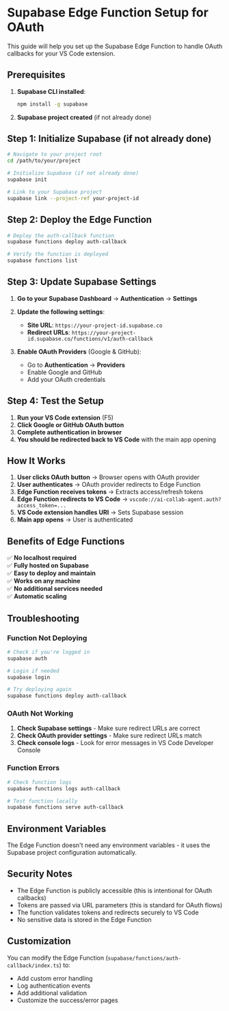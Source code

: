 # Supabase Edge Function Setup for OAuth

This guide will help you set up the Supabase Edge Function to handle OAuth callbacks for your VS Code extension.

## Prerequisites

1. **Supabase CLI installed**:

   ```bash
   npm install -g supabase
   ```

2. **Supabase project created** (if not already done)

## Step 1: Initialize Supabase (if not already done)

```bash
# Navigate to your project root
cd /path/to/your/project

# Initialize Supabase (if not already done)
supabase init

# Link to your Supabase project
supabase link --project-ref your-project-id
```

## Step 2: Deploy the Edge Function

```bash
# Deploy the auth-callback function
supabase functions deploy auth-callback

# Verify the function is deployed
supabase functions list
```

## Step 3: Update Supabase Settings

1. **Go to your Supabase Dashboard** → **Authentication** → **Settings**

2. **Update the following settings**:

   - **Site URL**: `https://your-project-id.supabase.co`
   - **Redirect URLs**: `https://your-project-id.supabase.co/functions/v1/auth-callback`

3. **Enable OAuth Providers** (Google & GitHub):
   - Go to **Authentication** → **Providers**
   - Enable Google and GitHub
   - Add your OAuth credentials

## Step 4: Test the Setup

1. **Run your VS Code extension** (F5)
2. **Click Google or GitHub OAuth button**
3. **Complete authentication in browser**
4. **You should be redirected back to VS Code** with the main app opening

## How It Works

1. **User clicks OAuth button** → Browser opens with OAuth provider
2. **User authenticates** → OAuth provider redirects to Edge Function
3. **Edge Function receives tokens** → Extracts access/refresh tokens
4. **Edge Function redirects to VS Code** → `vscode://ai-collab-agent.auth?access_token=...`
5. **VS Code extension handles URI** → Sets Supabase session
6. **Main app opens** → User is authenticated

## Benefits of Edge Functions

✅ **No localhost required**  
✅ **Fully hosted on Supabase**  
✅ **Easy to deploy and maintain**  
✅ **Works on any machine**  
✅ **No additional services needed**  
✅ **Automatic scaling**

## Troubleshooting

### Function Not Deploying

```bash
# Check if you're logged in
supabase auth

# Login if needed
supabase login

# Try deploying again
supabase functions deploy auth-callback
```

### OAuth Not Working

1. **Check Supabase settings** - Make sure redirect URLs are correct
2. **Check OAuth provider settings** - Make sure redirect URLs match
3. **Check console logs** - Look for error messages in VS Code Developer Console

### Function Errors

```bash
# Check function logs
supabase functions logs auth-callback

# Test function locally
supabase functions serve auth-callback
```

## Environment Variables

The Edge Function doesn't need any environment variables - it uses the Supabase project configuration automatically.

## Security Notes

- The Edge Function is publicly accessible (this is intentional for OAuth callbacks)
- Tokens are passed via URL parameters (this is standard for OAuth flows)
- The function validates tokens and redirects securely to VS Code
- No sensitive data is stored in the Edge Function

## Customization

You can modify the Edge Function (`supabase/functions/auth-callback/index.ts`) to:

- Add custom error handling
- Log authentication events
- Add additional validation
- Customize the success/error pages


